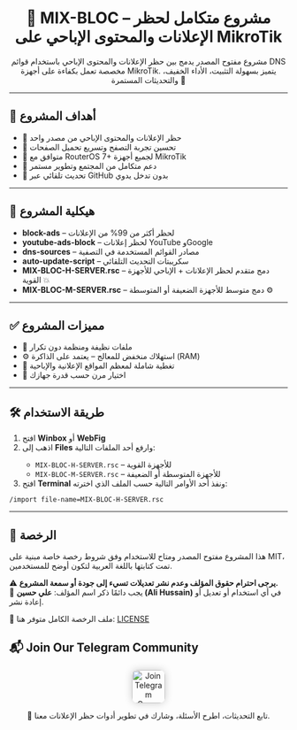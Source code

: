 <h1 align="center">🔀 MIX-BLOC – مشروع متكامل لحظر الإعلانات والمحتوى الإباحي على MikroTik</h1> <p align="center"> مشروع مفتوح المصدر يدمج بين حظر الإعلانات والمحتوى الإباحي باستخدام قوائم DNS مخصصة تعمل بكفاءة على أجهزة MikroTik. يتميز بسهولة التثبيت، الأداء الخفيف، والتحديثات المستمرة 💪 </p> <hr> <h2>🎯 أهداف المشروع</h2> <ul> <li>🚫 حظر الإعلانات والمحتوى الإباحي من مصدر واحد</li> <li>📡 تحسين تجربة التصفح وتسريع تحميل الصفحات</li> <li>🧱 متوافق مع RouterOS 7+ لجميع أجهزة MikroTik</li> <li>🧠 دعم متكامل من المجتمع وتطوير مستمر</li> <li>🔄 تحديث تلقائي عبر GitHub بدون تدخل يدوي</li> </ul> <hr> <h2>📂 هيكلية المشروع</h2> <ul> <li><strong>block-ads</strong> – لحظر أكثر من 99% من الإعلانات</li> <li><strong>youtube-ads-block</strong> – لحظر إعلانات YouTube وGoogle</li> <li><strong>dns-sources</strong> – مصادر القوائم المستخدمة في التصفية</li> <li><strong>auto-update-script</strong> – سكريبتات التحديث التلقائي</li> <li><strong>MIX-BLOC-H-SERVER.rsc</strong> – دمج متقدم لحظر الإعلانات + الإباحي للأجهزة القوية 💥</li> <li><strong>MIX-BLOC-M-SERVER.rsc</strong> – دمج متوسط للأجهزة الضعيفة أو المتوسطة ⚙️</li> </ul> <hr> <h2>✅ مميزات المشروع</h2> <ul> <li>🔐 ملفات نظيفة ومنظمة دون تكرار</li> <li>⚙️ استهلاك منخفض للمعالج – يعتمد على الذاكرة (RAM)</li> <li>🧼 تغطية شاملة لمعظم المواقع الإعلانية والإباحية</li> <li>🎯 اختيار مرن حسب قدرة جهازك</li> </ul> <hr> <h2>🛠️ طريقة الاستخدام</h2> <ol> <li>افتح <strong>Winbox</strong> أو <strong>WebFig</strong></li> <li>اذهب إلى <strong>Files</strong> وارفع أحد الملفات التالية:</li> <ul> <li><code>MIX-BLOC-H-SERVER.rsc</code> – للأجهزة القوية</li> <li><code>MIX-BLOC-M-SERVER.rsc</code> – للأجهزة المتوسطة أو الضعيفة</li> </ul> <li>افتح <strong>Terminal</strong> ونفذ أحد الأوامر التالية حسب الملف الذي اخترته:</li> </ol> <pre><code>/import file-name=MIX-BLOC-H-SERVER.rsc</code></pre>


---

## 📄 الرخصة

هذا المشروع مفتوح المصدر ومتاح للاستخدام وفق شروط رخصة خاصة مبنية على MIT، تمت كتابتها باللغة العربية لتكون أوضح للمستخدمين.

⚠️ **يرجى احترام حقوق المؤلف وعدم نشر تعديلات تسيء إلى جودة أو سمعة المشروع.**  
📌 يجب دائمًا ذكر اسم المؤلف: **علي حسين (Ali Hussain)** في أي استخدام أو تعديل أو إعادة نشر.

📄 ملف الرخصة الكامل متوفر هنا: [LICENSE](./LICENSE)


<h2>📬 Join Our Telegram Community</h2>

<div align="center" style="margin-top: 20px;">
  <a href="https://t.me/star1ink_1raq" target="_blank">
    <img src="https://img.shields.io/badge/Join%20Us%20on-Telegram-2CA5E0?style=for-the-badge&logo=telegram&logoColor=white" alt="Join Telegram Group" height="60" style="border-radius: 10px; box-shadow: 0 0 15px rgba(0,0,0,0.2);">
  </a>
</div>

<p align="center">
  💬 تابع التحديثات، اطرح الأسئلة، وشارك في تطوير أدوات حظر الإعلانات معنا.
